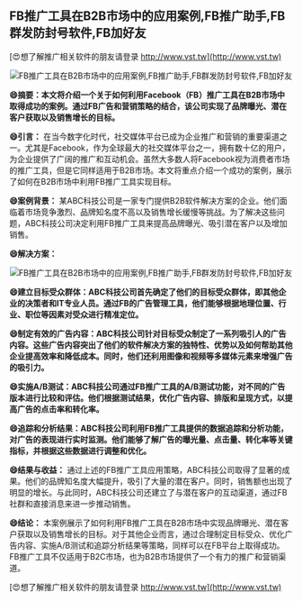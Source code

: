 ## **FB推广工具在B2B市场中的应用案例,FB推广助手,FB群发防封号软件,FB加好友**

[😍想了解推广相关软件的朋友请登录 http://www.vst.tw](http://www.vst.tw)

 <center><img src="https://vst.tw/MP4/tuiguang/png/4.png" alt="FB推广工具在B2B市场中的应用案例,FB推广助手,FB群发防封号软件,FB加好友"></center>

**😄摘要：本文将介绍一个关于如何利用Facebook（FB）推广工具在B2B市场中取得成功的案例。通过FB广告和营销策略的结合，该公司实现了品牌曝光、潜在客户获取以及销售增长的目标。**

**😄引言：**
在当今数字化时代，社交媒体平台已成为企业推广和营销的重要渠道之一。尤其是Facebook，作为全球最大的社交媒体平台之一，拥有数十亿的用户，为企业提供了广阔的推广和互动机会。虽然大多数人将Facebook视为消费者市场的推广工具，但是它同样适用于B2B市场。本文将重点介绍一个成功的案例，展示了如何在B2B市场中利用FB推广工具实现目标。

**😄案例背景：**
某ABC科技公司是一家专门提供B2B软件解决方案的企业。他们面临着市场竞争激烈、品牌知名度不高以及销售增长缓慢等挑战。为了解决这些问题，ABC科技公司决定利用FB推广工具来提高品牌曝光、吸引潜在客户以及增加销售。

**😄解决方案：**

 <center><img src="https://vst.tw/MP4/tuiguang/png/8.png" alt="FB推广工具在B2B市场中的应用案例,FB推广助手,FB群发防封号软件,FB加好友"></center>

**😄建立目标受众群体：ABC科技公司首先确定了他们的目标受众群体，即其他企业的决策者和IT专业人员。通过FB的广告管理工具，他们能够根据地理位置、行业、职位等因素对受众进行精准定位。**

**😄制定有效的广告内容：ABC科技公司针对目标受众制定了一系列吸引人的广告内容。这些广告内容突出了他们的软件解决方案的独特性、优势以及如何帮助其他企业提高效率和降低成本。同时，他们还利用图像和视频等多媒体元素来增强广告的吸引力。**

**😄实施A/B测试：ABC科技公司通过FB推广工具的A/B测试功能，对不同的广告版本进行比较和评估。他们根据测试结果，优化广告内容、排版和呈现方式，以提高广告的点击率和转化率。**

**😄追踪和分析结果：ABC科技公司利用FB推广工具提供的数据追踪和分析功能，对广告的表现进行实时监测。他们能够了解广告的曝光量、点击量、转化率等关键指标，并根据这些数据进行调整和优化。**

**😄结果与收益：**
通过上述的FB推广工具应用策略，ABC科技公司取得了显著的成果。他们的品牌知名度大幅提升，吸引了大量的潜在客户。同时，销售额也出现了明显的增长。与此同时，ABC科技公司还建立了与潜在客户的互动渠道，通过FB社群和直接消息来进一步推动销售。

**😄结论：**
本案例展示了如何利用FB推广工具在B2B市场中实现品牌曝光、潜在客户获取以及销售增长的目标。对于其他企业而言，通过合理制定目标受众、优化广告内容、实施A/B测试和追踪分析结果等策略，同样可以在FB平台上取得成功。FB推广工具不仅适用于B2C市场，也为B2B市场提供了一个有力的推广和营销渠道。

[😍想了解推广相关软件的朋友请登录 http://www.vst.tw](http://www.vst.tw)



